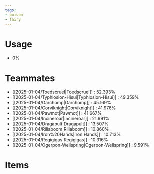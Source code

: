 ```yaml
---
tags:
- poison
- fairy
---
```

# Usage
- 0%
# Teammates
- [[2025-01-04/Toedscruel|Toedscruel]] : 52.393%
- [[2025-01-04/Typhlosion-Hisui|Typhlosion-Hisui]] : 49.359%
- [[2025-01-04/Garchomp|Garchomp]] : 45.169%
- [[2025-01-04/Corviknight|Corviknight]] : 41.976%
- [[2025-01-04/Pawmot|Pawmot]] : 41.667%
- [[2025-01-04/Incineroar|Incineroar]] : 21.991%
- [[2025-01-04/Dragapult|Dragapult]] : 13.507%
- [[2025-01-04/Rillaboom|Rillaboom]] : 10.860%
- [[2025-01-04/Iron%20Hands|Iron Hands]] : 10.713%
- [[2025-01-04/Regigigas|Regigigas]] : 10.316%
- [[2025-01-04/Ogerpon-Wellspring|Ogerpon-Wellspring]] : 9.591%
# Items